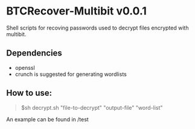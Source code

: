 # BTCRecover-Multibit v0.0.1

Shell scripts for recoving passwords used to decrypt files encrypted with multibit.

## Dependencies

 - openssl
 - crunch is suggested for generating wordlists

## How to use:

> $sh decrypt.sh "file-to-decrypt" "output-file" "word-list"

An example can be found in /test
